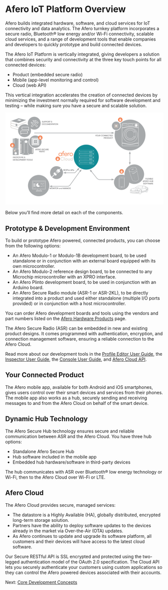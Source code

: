 # Afero IoT Platform Overview

Afero builds integrated hardware, software, and cloud services for IoT connectivity and data analytics. The Afero turnkey platform incorporates a secure radio, Bluetooth® low energy and/or Wi-Fi connectivity, scalable cloud services, and a range of development tools that enable companies and developers to quickly prototype and build connected devices.

The Afero IoT Platform is vertically integrated, giving developers a solution that combines security and connectivity at the three key touch points for all connected devices:

- Product (embedded secure radio)
- Mobile (app-level monitoring and control)
- Cloud (web API)

This vertical integration accelerates the creation of connected devices by minimizing the investment normally required for software development and testing – while making sure you have a secure and scalable solution.

![System Architecture](img/Architecture.png)

Below you’ll find more detail on each of the components.

## Prototype & Development Environment

To build or prototype Afero powered, connected products, you can choose from the following options:

- An Afero Modulo-1 or Modulo-1B development board, to be used standalone or in conjunction with an external board equipped with its own microcontroller.
- An Afero Modulo-2 reference design board, to be connected to any Microchip microcontroller with an XPRO interface.
- An Afero Plinto development board, to be used in conjunction with an Arduino board.
- An Afero Secure Radio module (ASR-1 or ASR-2KL), to be directly integrated into a product and used either standalone (multiple I/O ports provided) or in conjunction with a host microcontroller.

You can order Afero development boards and tools using the vendors and part numbers listed on the [Afero Hardware Products](https://afero-devdocs.readthedocs.io/en/latest/Hardware) page.

The Afero Secure Radio (ASR) can be embedded in new and existing product designs. It comes programmed with authentication, encryption, and connection management software, ensuring a reliable connection to the Afero Cloud.

Read more about our development tools in the [Profile Editor User Guide](https://afero-devdocs.readthedocs.io/en/latest/Projects), the [Inspector User Guide](https://afero-devdocs.readthedocs.io/en/latest/Inspector), the [Console User Guide](https://afero-devdocs.readthedocs.io/en/latest/Console), and [Afero Cloud API](https://afero-devdocs.readthedocs.io/en/latest/CloudAPIs).

## Your Connected Product

The Afero mobile app, available for both Android and iOS smartphones, gives users control over their smart devices and services from their phones. The mobile app also works as a hub, securely sending and receiving messages to and from the Afero Cloud on behalf of the smart device.

## Dynamic Hub Technology

The Afero Secure Hub technology ensures secure and reliable communication between ASR and the Afero Cloud. You have three hub options:

- Standalone Afero Secure Hub
- Hub software included in the mobile app
- Embedded hub hardware/software in third-party devices

The hub communicates with ASR over Bluetooth® low energy technology or Wi-Fi, then to the Afero Cloud over Wi-Fi or LTE.

## Afero Cloud

The Afero Cloud provides secure, managed services:

- The datastore is a Highly Available (HA), globally distributed, encrypted long-term storage solution.
- Partners have the ability to deploy software updates to the devices already in the market via Over-the-Air (OTA) updates.
- As Afero continues to update and upgrade its software platform, all customers and their devices will have access to the latest cloud software.

Our Secure RESTful API is SSL encrypted and protected using the two-legged authentication model of the OAuth 2.0 specification. The Cloud API lets you securely authenticate your customers using custom applications so they can control the Afero powered devices associated with their accounts.

 Next: [Core Development Concepts](https://afero-devdocs.readthedocs.io/en/latest/CoreConcepts)